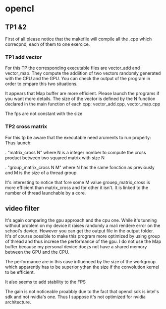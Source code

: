 # opencl
## TP1 &2
First of all please notice that the makefile will compile all the .cpp which correcpnd, each of them to one exercice.
### TP1 add vector
For this TP the corresponding executable files are vector_add and vector_map.
They compute the addiition of two vectors randomly generated with the CPU and the GPU.
You can check the output of the program in order to cmpare this two situations.

It appears that Map buffer are more efficient. Please launch the programs if you want more details.
The size of the vector is defined by the N function declared in the main function of each cpp: vector_add.cpp, vector_map.cpp

The fps are not constant with the size

### TP2 cross matrix
For this tp be aware that the executable need aruments to run properly:
Thus launch: 

. "matrix_cross N" where N is a integer nomber to compute the cross product between two squared matrix with size N  

. "group_matrix_cross N M" where N has the same fonction as previously and M is the size of a thread group

It's interesting to notice that fore some M value grouep_matrix_cross is more efficient than matrix_cross and for other it isn't.
It is linked to the number of thread launchable by a core.

## video filter
It's again comparing the gpu approach and the cpu one.
While it's tunning without problem on my device it raises randomly a mali rendere error on the school's device.
However you can get the output file in the output folder.
It's of course possible to make this program more optimized by using group of thread and thus increse the performance of the gpu.
I do not use the Map buffer because my personal device doezs not have a shared memory between the GPU and the CPU.

The performance are in this case influenced by the size of the workgroup which apparently has to be superior ythan the size if the convolution kernel to be efficient.

It also seems to add stability to the FPS

The gain is not noticeable proabbly due to the fact that opencl sdk is intel's sdk and not nvidia's one. Thus I suppose it's not optimized for nvidia architecture.

